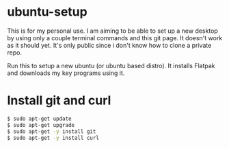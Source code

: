 # ubuntu-setup
This is for my personal use. I am aiming to be able to set up a new desktop by using only a couple terminal commands and this git page. It doesn't work as it should yet. It's only public since i don't know how to clone a private repo.


Run this to setup a new ubuntu (or ubuntu based distro). It installs Flatpak and downloads my key programs using it.


# Install git and curl

```sh
$ sudo apt-get update
$ sudo apt-get upgrade
$ sudo apt-get -y install git
$ sudo apt-get -y install curl
```


